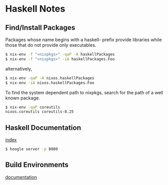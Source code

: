 # Haskell Notes

## Find/Install Packages

Packages whose name begins with a haskell- prefix provide libraries
while those that do not provide only executables.

```bash
$ nix-env -f "<nixpkgs>" -qaP -A haskellPackages
$ nix-env -f "<nixpkgs>" -iA haskellPackages.Foo
```

alternatively,

```bash
$ nix-env -qaP -A nixos.haskellPackages
$ nix-env -iA nixos.haskellPackages.Foo
```

To find the system dependent path to nixpkgs, search for the path of a
well known package.

```bash
$ nix-env -qaP coreutils
nixos.coreutils coreutils-8.25
```

## Haskell Documentation

[index](file:///run/current-system/sw/share/doc/hoogle/index.html)

```bash
$ hoogle server -p 8080
```

## Build Environments

[documentation](http://nixos.org/nixpkgs/manual/#users-guide-to-the-haskell-infrastructure)
